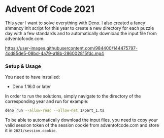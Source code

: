 # Advent Of Code 2021
This year I want to solve everything with Deno.
I also created a fancy shmancy init script for this year to create a new
directory for each puzzle day with a few standards and to automatically
download the input file from adventofcode.com.

https://user-images.githubusercontent.com/984400/144475797-4cd85de5-08bd-4a79-a18b-286002815fdc.mp4

### Setup & Usage
You need to have installed:
- Deno 1.16.0 or later

In order to run the solutions, simply navigate to the directory of the
corresponding year and run for example:
```sh
deno run --allow-read --allow-net 1/part_1.ts
```

To be able to automatically download the input files, you need to copy your
valid session token of the session cookie from adventofcode.com
and store it in `2021/session.cookie`.

